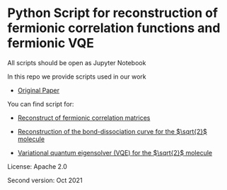 # Python Script for reconstruction of fermionic correlation functions and fermionic VQE

All scripts should be open as Jupyter Notebook

In this repo we provide scripts used in our work

+ [Original Paper](https://arxiv.org/abs/2205.00981)

You can find script for:

+ [Reconstruct of fermionic correlation matrices](fermi_cor_reco.ipynb)

+ [Reconstruction of the  bond-dissociation curve for the $`\sqrt{2}`$ molecule](H4_bond_dis.py)

+ [Variational quantum eigensolver (VQE) for the $`\sqrt{2}`$ molecule](VQE.py)

License: Apache 2.0

Second version: Oct 2021

